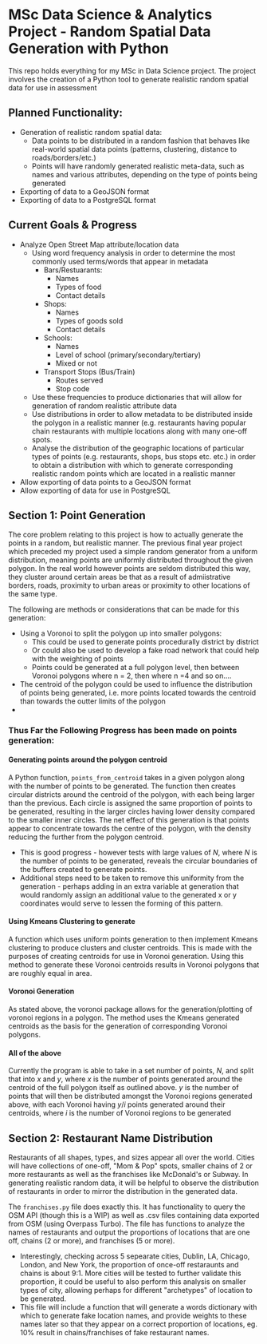 # MSc Data Science & Analytics Project - Random Spatial Data Generation with Python
This repo holds everything for my MSc in Data Science project. The project involves the creation of a Python tool to generate realistic random spatial data for use in assessment

## Planned Functionality:

* Generation of realistic random spatial data:
  * Data points to be distributed in a random fashion that behaves like real-world spatial data points (patterns, clustering, distance to roads/borders/etc.)
  * Points will have randomly generated realistic meta-data, such as names and various attributes, depending on the type of points being generated
* Exporting of data to a GeoJSON format
* Exporting of data to a PostgreSQL format

## Current Goals & Progress

* Analyze Open Street Map attribute/location data
  * Using word frequency analysis in order to determine the most commonly used terms/words that appear in metadata
    * Bars/Restuarants:
      * Names
      * Types of food
      * Contact details
    * Shops:
      * Names
      * Types of goods sold
      * Contact details
    * Schools:
      * Names
      * Level of school (primary/secondary/tertiary)
      * Mixed or not
    * Transport Stops (Bus/Train)
      * Routes served
      * Stop code
  * Use these frequencies to produce dictionaries that will allow for generation of random realistic attribute data
  * Use distributions in order to allow metadata to be distributed inside the polygon in a realistic manner (e.g. restaurants having popular chain restaurants with multiple locations along with many one-off spots.
  * Analyse the distribution of the geographic locations of particular types of points (e.g. restaurants, shops, bus stops etc. etc.) in order to obtain a distribution with which to generate corresponding realistic random points which are located in a realistic manner
* Allow exporting of data points to a GeoJSON format
* Allow exporting of data for use in PostgreSQL

## Section 1: Point Generation

The core problem relating to this project is how to actually generate the points in a random, but realistic manner. The previous final year project which preceded my project used a simple random generator from a uniform distribution, meaning points are uniformly distributed throughout the given polygon. In the real world however points are seldom distributed this way, they cluster around certain areas be that as a result of admiistrative borders, roads, proximity to urban areas or proximity to other locations of the same type.

The following are methods or considerations that can be made for this generation:
* Using a Voronoi to split the polygon up into smaller polygons:
  * This could be used to generate points procedurally district by district
  * Or could also be used to develop a fake road network that could help with the weighting of points
  * Points could be generated at a full polygon level, then between Voronoi polygons where n = 2, then where n =4 and so on....
* The centroid of the polygon could be used to influence the distribution of points being generated, i.e. more points located towards the centroid than towards the outter limits of the polygon
* 

### Thus Far the Following Progress has been made on points generation:

#### Generating points around the polygon centroid
A Python function, `points_from_centroid` takes in a given polygon along with the number of points to be generated. The function then creates circular districts around the centroid of the polygon, with each being larger than the previous. Each circle is assigned the same proportion of points to be generated, resulting in the larger circles having lower density compared to the smaller inner circles. The net effect of this generation is that points appear to concentrate towards the centre of the polygon, with the density reducing the further from the polygon centroid.
   * This is good progress - however tests with large values of *N*, where *N* is the number of points to be generated, reveals the circular boundaries of the buffers created to generate points.
   * Additional steps need to be taken to remove this uniformity from the generation - perhaps adding in an extra variable at generation that would randomly assign an additional value to the generated x or y coordinates would serve to lessen the forming of this pattern.

#### Using Kmeans Clustering to generate
A function which uses uniform points generation to then implement Kmeans clustering to produce clusters and cluster centroids. This is made with the purposes of creating centroids for use in Voronoi generation. Using this method to generate these Voronoi centroids results in Voronoi polygons that are roughly equal in area.

#### Voronoi Generation
As stated above, the voronoi package allows for the generation/plotting of voronoi regions in a polygon. The method uses the Kmeans generated centroids as the basis for the generation of corresponding Voronoi polygons.

#### All of the above
Currently the program is able to take in a set number of points, *N*, and split that into *x* and *y*, where *x* is the number of points generated around the centroid of the full polygon itself as outlined above. *y* is the number of points that will then be distributed amongst the Voronoi regions generated above, with each Voronoi having $y/i$ points generated around their centroids, where *i* is the number of Voronoi regions to be generated

## Section 2: Restaurant Name Distribution

Restaurants of all shapes, types, and sizes appear all over the world. Cities will have collections of one-off, "Mom & Pop" spots, smaller chains of 2 or more restaurants as well as the franchises like McDonald's or Subway. In generating realistic random data, it will be helpful to observe the distribution of restaurants in order to mirror the distribution in the generated data.

The `franchises.py` file does exactly this. It has functionality to query the OSM API (though this is a WIP) as well as .csv files containing data exported from OSM (using Overpass Turbo). The file has functions to analyze the names of restaurants and output the proportions of locations that are one off, chains (2 or more), and franchises (5 or more). 
* Interestingly, checking across 5 sepearate cities, Dublin, LA, Chicago, London, and New York, the proportion of once-off restaraunts and chains is about 9:1. More cities will be tested to further validate this proportion, it could be useful to also perform this analysis on smaller types of city, allowing perhaps for different "archetypes" of location to be generated.
* This file will include a function that will generate a words dictionary with which to generate fake location names, and provide weights to these names later so that they appear on a correct proportion of locations, eg. 10% result in chains/franchises of fake restaurant names.
